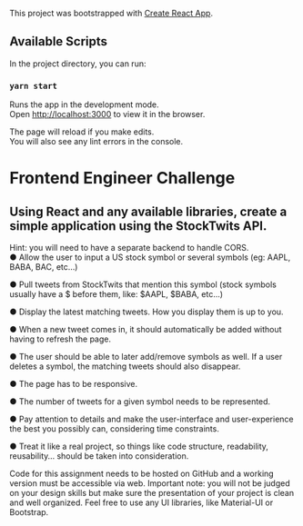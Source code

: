 This project was bootstrapped with [Create React App](https://github.com/facebook/create-react-app).

## Available Scripts

In the project directory, you can run:

### `yarn start`

Runs the app in the development mode.<br />
Open [http://localhost:3000](http://localhost:3000) to view it in the browser.

The page will reload if you make edits.<br />
You will also see any lint errors in the console.

# Frontend Engineer Challenge
## Using React and any available libraries, create a simple application using the StockTwits API.
Hint: you will need to have a separate backend to handle CORS.  
● Allow the user to input a US stock symbol or several symbols (eg: AAPL, BABA, BAC,
etc…)   

● Pull tweets from StockTwits that mention this symbol (stock symbols usually have a $
before them, like: $AAPL, $BABA, etc…)  

● Display the latest matching tweets. How you display them is up to you.    

● When a new tweet comes in, it should automatically be added without having to refresh
the page.   

● The user should be able to later add/remove symbols as well. If a user deletes a symbol,
the matching tweets should also disappear. 

● The page has to be responsive. 

● The number of tweets for a given symbol needs to be represented.  

● Pay attention to details and make the user-interface and user-experience the best you
possibly can, considering time constraints. 

● Treat it like a real project, so things like code structure, readability, reusability… should
be taken into consideration.

Code for this assignment needs to be hosted on GitHub and a working version must be
accessible via web.
Important note: you will not be judged on your design skills but make sure the presentation
of your project is clean and well organized. Feel free to use any UI libraries, like Material-UI
or Bootstrap.

